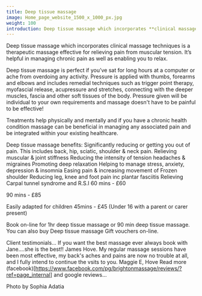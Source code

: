 ```yaml
---
title: Deep tissue massage
image: Home_page_website_1500_x_1000_px.jpg
weight: 100
introduction: Deep tissue massage which incorporates **clinical massage techniques** is a therapeutic massage effective for relieving pain from muscular tension. It’s helpful in managing chronic pain as well as enabling you to relax.
---
```

Deep tissue massage which incorporates clinical massage techniques is a therapeutic massage effective for relieving pain from muscular tension. It’s helpful in managing chronic pain as well as enabling you to relax.

Deep tissue massage is perfect if you’ve sat for long hours at a computer or ache from overdoing any activity. Pressure is applied with thumbs, forearms and elbows and includes remedial techniques such as trigger point therapy, myofascial release, acupressure and stretches, connecting with the deeper muscles, fascia and other soft tissues of the body. Pressure given will be individual to your own requirements and massage doesn't have to be painful to be effective!

Treatments help physically and mentally and if you have a chronic health condition massage can be beneficial in managing any associated pain and be integrated within your existing healthcare.

Deep tissue massage benefits:
 Significantly reducing or getting you out of pain. This includes back, hip, sciatic, shoulder & neck pain.
 Relieving muscular & joint stiffness
 Reducing the intensity of tension headaches & migraines
 Promoting deep relaxation
 Helping to manage stress, anxiety, depression & insomnia 
 Easing pain & increasing movement of Frozen shoulder
 Reducing leg, knee and foot pain inc plantar fasciitis
 Relieving Carpal tunnel syndrome and R.S.I
60 mins - £60

90 mins - £85

Easily adapted for children 45mins - £45 (Under 16 with a parent or carer present)

Book on-line for 1hr deep tissue massage or 90 min deep tissue massage. You can also buy Deep tissue massage Gift vouchers on-line. 

Client testimonials...
If you want the best massage ever always book with Jane....she is the best!! James Hove.
My regular massage sessions have been most effective, my back's aches and pains are now no trouble at all, and I fully intend to continue the vsits to you. Maggie E, Hove
Read more (facebook)[https://www.facebook.com/pg/brightonmassage/reviews/?ref=page_internal] and google reviews...

 Photo by Sophia Adatia